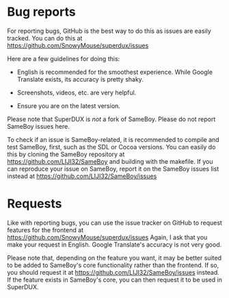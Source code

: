 # Bug reports

For reporting bugs, GitHub is the best way to do this as issues are easily
tracked. You can do this at https://github.com/SnowyMouse/superdux/issues

Here are a few guidelines for doing this:

* English is recommended for the smoothest experience. While Google Translate
  exists, its accuracy is pretty shaky.

* Screenshots, videos, etc. are very helpful.

* Ensure you are on the latest version.

Please note that SuperDUX is *not* a fork of SameBoy. Please do not report
SameBoy issues here.

To check if an issue is SameBoy-related, it is recommended to compile and test
SameBoy, first, such as the SDL or Cocoa versions. You can easily do this by
cloning the SameBoy repository at https://github.com/LIJI32/SameBoy and building
with the makefile. If you can reproduce your issue on SameBoy, report it on the
SameBoy issues list instead at https://github.com/LIJI32/SameBoy/issues

# Requests

Like with reporting bugs, you can use the issue tracker on GitHub to request
features for the frontend at https://github.com/SnowyMouse/superdux/issues
Again, I ask that you make your request in English. Google Translate's accuracy
is not very good.

Please note that, depending on the feature you want, it may be better suited to
be added to SameBoy's core functionality rather than the frontend. If so, you
should request it at https://github.com/LIJI32/SameBoy/issues instead. If the
feature exists in SameBoy's core, you can then request it to be used in
SuperDUX.
